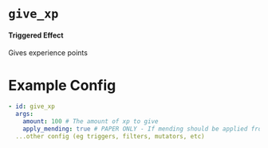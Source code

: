 # `give_xp`
#### Triggered Effect

Gives experience points

# Example Config
```yaml
- id: give_xp
  args:
    amount: 100 # The amount of xp to give
    apply_mending: true # PAPER ONLY - If mending should be applied from the xp
  ...other config (eg triggers, filters, mutators, etc)
```